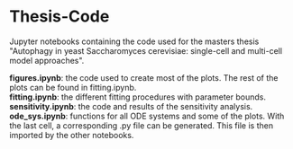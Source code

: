 # Thesis-Code

Jupyter notebooks containing the code used for the masters thesis "Autophagy in yeast Saccharomyces cerevisiae: single-cell and multi-cell model approaches".


**figures.ipynb**: the code used to create most of the plots. The rest of the plots can be found in fitting.ipynb.<br>
**fitting.ipynb**: the different fitting procedures with parameter bounds.<br>
**sensitivity.ipynb**: the code and results of the sensitivity analysis.<br>
**ode_sys.ipynb**: functions for all ODE systems and some of the plots. With the last cell, a corresponding .py file can be generated.
This file is then imported by the other notebooks.
